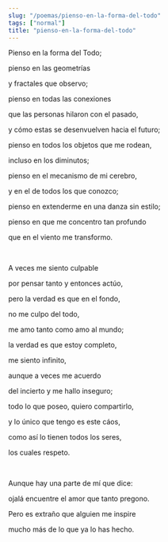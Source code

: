 ```yaml
---
slug: "/poemas/pienso-en-la-forma-del-todo"
tags: ["normal"]
title: "pienso-en-la-forma-del-todo"
---
```

Pienso en la forma del Todo;

pienso en las geometrías

y fractales que observo;

pienso en todas las conexiones

que las personas hilaron con el pasado,

y cómo estas se desenvuelven hacia el futuro;

pienso en todos los objetos que me rodean,

incluso en los diminutos;

pienso en el mecanismo de mi cerebro,

y en el de todos los que conozco;

pienso en extenderme en una danza sin estilo;

pienso en que me concentro tan profundo

que en el viento me transformo.

&nbsp;

A veces me siento culpable

por pensar tanto y entonces actúo,

pero la verdad es que en el fondo,

no me culpo del todo,

me amo tanto como amo al mundo;

la verdad es que estoy completo,

me siento infinito,

aunque a veces me acuerdo

del incierto y me hallo inseguro;

todo lo que poseo, quiero compartirlo,

y lo único que tengo es este cáos,

como así lo tienen todos los seres,

los cuales respeto.

&nbsp;

Aunque hay una parte de mí que dice:

ojalá encuentre el amor que tanto pregono.

Pero es extraño que alguien me inspire

mucho más de lo que ya lo has hecho.